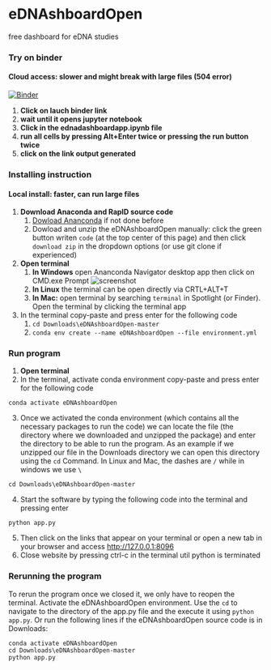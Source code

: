 # eDNAshboardOpen
free dashboard for eDNA studies


### Try on binder
#### Cloud access: slower and might break with large files (504 error)

[![Binder](https://mybinder.org/badge_logo.svg)](https://mybinder.org/v2/gh/sanchestm/eDNAshboardOpen/HEAD)
1. **Click on lauch binder link**
2. **wait until it opens jupyter notebook**
3. **Click in the ednadashboardapp.ipynb file**
4. **run all cells by pressing Alt+Enter twice or pressing the run button twice**
5. **click on the link output generated**

### Installing instruction
#### Local install: faster, can run large files

1. **Download Anaconda and RapID source code**
    1. [Dowload Ananconda](https://www.anaconda.com/products/individual) if not done before
    2. Dowload and unzip the eDNAshboardOpen manually: click the green button writen `code` (at the top center of this page) and then click `download zip` in the dropdown options (or use git clone if experienced)
2. **Open terminal**
    1. **In Windows** open Ananconda Navigator desktop app then click on CMD.exe Prompt
![screenshot](https://github.com/sanchestm/RapID-cell-counter/blob/master/images/navigator.png)
    2. **In Linux** the terminal can be open directly via CRTL+ALT+T
    3. **In Mac:** open terminal by searching `terminal` in Spotlight (or Finder). Open the terminal by clicking the terminal app
3. In the terminal copy-paste and press enter for the following code
    1. `cd Downloads\eDNAshboardOpen-master`
    2. `conda env create --name eDNAshboardOpen --file environment.yml`


### Run program

1. **Open terminal**
2. In the terminal, activate conda environment copy-paste and press enter for the following code
```
conda activate eDNAshboardOpen
```

3. Once we activated the conda environment (which contains all the necessary packages to run the code) we can locate the file (the directory where we downloaded and unzipped the package) and enter the directory to be able to run the program. As an example if we unzipped our file in the Downloads directory we can open this directory using the `cd` Command. In Linux and Mac, the dashes are `/` while in windows we use `\`
```
cd Downloads\eDNAshboardOpen-master
```

4. Start the software by typing the following code into the terminal and pressing enter
```
python app.py
```
5. Then click on the links that appear on your terminal or open a new tab in your browser and access http://127.0.0.1:8096
6. Close website by pressing ctrl-c in the terminal util python is terminated

### Rerunning the program

To rerun the program once we closed it, we only have to reopen the terminal. Activate the eDNAshboardOpen environment. Use the `cd` to navigate to the directory of the app.py file and the execute it using `python app.py`. Or run the following lines if the eDNAshboardOpen source code is in Downloads:
```
conda activate eDNAshboardOpen
cd Downloads\eDNAshboardOpen-master
python app.py
```
